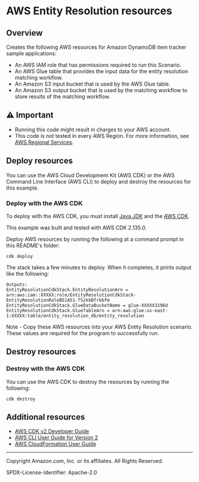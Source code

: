 # AWS Entity Resolution resources

## Overview

Creates the following AWS resources for Amazon DynamoDB item tracker sample applications: 
 
* An AWS IAM role that has permissions required to run this Scenario.
* An AWS Glue table that provides the input data for the entity resolution matching workflow.
* An Amazon S3 input bucket that is used by the AWS Glue table.
* An Amazon S3 output bucket that is used by the matching workflow to store results of the matching workflow.

## ⚠️ Important

* Running this code might result in charges to your AWS account. 
* This code is not tested in every AWS Region. For more information, see [AWS Regional Services](https://aws.amazon.com/about-aws/global-infrastructure/regional-product-services).

## Deploy resources

You can use the AWS Cloud Development Kit (AWS CDK) or the AWS Command Line Interface
(AWS CLI) to deploy and destroy the resources for this example.

### Deploy with the AWS CDK

To deploy with the AWS CDK, you must install [Java JDK](https://www.oracle.com/ca-en/java/technologies/downloads/) and the 
[AWS CDK](https://docs.aws.amazon.com/cdk/v2/guide/getting_started.html).

This example was built and tested with AWS CDK 2.135.0.

Deploy AWS resources by running the following at a command prompt in this README's folder:

```
cdk deploy
```

The stack takes a few minutes to deploy. When it completes, it prints output like 
the following:

```
Outputs:
EntityResolutionCdkStack.EntityResolutionArn = arn:aws:iam::XXXXX:role/EntityResolutionCdkStack-EntityResolutionRoleB51A51-TSzkkBfrkbfm
EntityResolutionCdkStack.GlueDataBucketName = glue-XXXXX3196d
EntityResolutionCdkStack.GlueTableArn = arn:aws:glue:us-east-1:XXXXX:table/entity_resolution_db/entity_resolution
```

Note - Copy these AWS resources into your AWS Entity Resolution scenario. These values are required for the program to successfully run. 

## Destroy resources

### Destroy with the AWS CDK

You can use the AWS CDK to destroy the resources by running the following:

```
cdk destroy
```

## Additional resources

* [AWS CDK v2 Developer Guide](https://docs.aws.amazon.com/cdk/v2/guide/home.html)
* [AWS CLI User Guide for Version 2](https://docs.aws.amazon.com/cli/latest/userguide/cli-chap-welcome.html)
* [AWS CloudFormation User Guide](https://docs.aws.amazon.com/AWSCloudFormation/latest/UserGuide/Welcome.html)

---

Copyright Amazon.com, Inc. or its affiliates. All Rights Reserved. 

SPDX-License-Identifier: Apache-2.0
